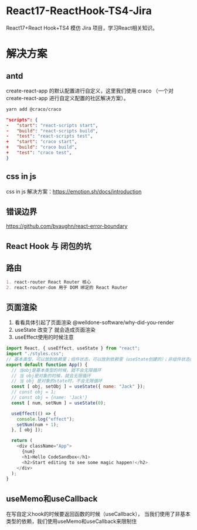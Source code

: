 # React17-ReactHook-TS4-Jira

React17+React Hook+TS4 模仿 Jira 项目，学习React相关知识。

# 解决方案

## antd

create-react-app 的默认配置进行自定义，这里我们使用 craco （一个对 create-react-app 进行自定义配置的社区解决方案）。

```md
yarn add @craco/craco
```

```json
"scripts": {
-   "start": "react-scripts start",
-   "build": "react-scripts build",
-   "test": "react-scripts test",
+   "start": "craco start",
+   "build": "craco build",
+   "test": "craco test",
}
```

## css in js

css in js 解决方案：https://emotion.sh/docs/introduction

## 错误边界

https://github.com/bvaughn/react-error-boundary

## React Hook 与 闭包的坑

## 路由

```md
1. react-router React Router 核心
2. react-router-dom 用于 DOM 绑定的 React Router
```

## 页面渲染

1. 看看具体引起了页面渲染 @welldone-software/why-did-you-render
2. useState 改变了 就会造成页面渲染
3. useEffect使用的时候注意

```js
import React, { useEffect, useState } from "react";
import "./styles.css";
// 基本类型，可以放到依赖里；组件状态，可以放到依赖里（useState创建的）；非组件状态的   对象（对象，数组，函数等） ，绝不可以放到依赖里，会造成死循环渲染
export default function App() {
  // 当obj是基本类型的时候，就不会无限循环
  // 当 obj是对象的时候，就会无限循环
  // 当 obj 是对象的state时，不会无限循环
  const [ obj, setObj ] = useState({ name: "Jack" });
  // const obj = 1;
  // const obj = {name: 'Jack'}
  const [ num, setNum ] = useState(0);

  useEffect(() => {
    console.log("effect");
    setNum(num + 1);
  }, [ obj ]);

  return (
    <div className="App">
      {num}
      <h1>Hello CodeSandbox</h1>
      <h2>Start editing to see some magic happen!</h2>
    </div>
  );
}
```

## useMemo和useCallback

在写自定义hook的时候要返回函数的时候（useCallback）， 当我们使用了非基本类型的依赖，我们使用useMemo和useCallback来限制住
